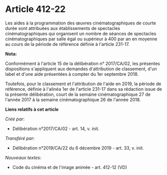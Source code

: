 # Article 412-22

Les aides à la programmation des œuvres cinématographiques de courte durée sont attribuées aux établissements de spectacles
cinématographiques qui organisent un nombre de séances de spectacles cinématographiques par salle égal ou supérieur à 400 par
an en moyenne au cours de la période de référence définie à l'article 231-17.

**Nota:**

Conformément à l'article 15 de la délibération n° 2017/CA/02, les présentes dispositions s'appliquent aux demandes
d'attribution de classement, d'un label et d'une aide présentées à compter du 1er septembre 2018.

Toutefois, pour le classement et l'attribution de l'aide en 2019, la période de référence, définie à l'alinéa 1er de
l'article 231-17 dans sa rédaction issue de la présente délibération, court de la semaine cinématographique 27 de l'année
2017 à la semaine cinématographique 26 de l'année 2018.

**Liens relatifs à cet article**

_Créé par_:

  - Délibération n°2017/CA/02 - art. 14, v. init.

_Transféré par_:

  - Délibération n°2019/CA/22 du 6 décembre 2019 - art. 33, v. init.

_Nouveaux textes_:

  - Code du cinéma et de l'image animée - art. 412-12 (VD)
